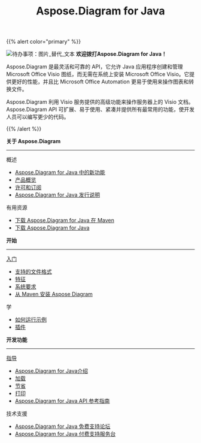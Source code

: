 ﻿---
title: Aspose.Diagram for Java
type: docs
description: Aspose.Diagram 是最灵活和可靠的 API，它允许 Java 应用程序创建和管理 Microsoft Office Visio 图纸，而无需在系统上安装 Microsoft Office Visio。
weight: 20
url: /zh/java/
is_root: true
---
{{% alert color="primary" %}}

![待办事项：图片_替代_文本](home_1.png)
**欢迎拨打Aspose.Diagram for Java！**

Aspose.Diagram 是最灵活和可靠的 API，它允许 Java 应用程序创建和管理 Microsoft Office Visio 图纸，而无需在系统上安装 Microsoft Office Visio。它提供更好的性能，并且比 Microsoft Office Automation 更易于使用来操作图表和转换文件。

Aspose.Diagram 利用 Visio 服务提供的高级功能来操作服务器上的 Visio 文档。 Aspose.Diagram API 可扩展、易于使用、紧凑并提供所有最常用的功能，使开发人员可以编写更少的代码。

{{% /alert %}}
<div class="row">
	<div class="col-md-4">
		<p><b>关于 Aspose.Diagram</b></p>
			<hr><p>概述</p></hr>
			<ul>
				<li><a href="/diagram/zh/java/whatsnew/">Aspose.Diagram for Java 中的新功能</a></li>
				<li><a href="/diagram/zh/java/overview/">产品概览</a></li>
				<li><a href="/diagram/zh/java/licensing/">许可和订阅</a></li>
			  <li><a href="/diagram/zh/java/release-notes/">Aspose.Diagram for Java 发行说明</a></li>
			</ul>            
	        <p>有用资源</p>
			<ul>
				<li><a href="https://repository.aspose.com/webapp/#/artifacts/browse/tree/General/repo/com/aspose/aspose-diagram">下载 Aspose.Diagram for Java 在 Maven</a></li>
				<li><a href="https://downloads.aspose.com/diagram/java">下载 Aspose.Diagram for Java</a></li>
			</ul>
	</div>
	<div class="col-md-4">
		<p><b>开始</b></p>
			<hr><p><a href="/diagram/zh/java/getting-started/">入门</a></p></hr>
			<ul>
				<li><a href="/diagram/zh/java/supported-file-formats/">支持的文件格式</a></li>
				<li><a href="/diagram/zh/java/feature-list/">特征</a></li>
				<li><a href="/diagram/zh/java/system-requirements/">系统要求</a></li>
				<li><a href="/diagram/zh/java/installation/">从 Maven 安装 Aspose Diagram</a></li>
			</ul>
			<p>学</p>
			<ul>
				<li><a href="/diagram/zh/java/how-to-run-aspose-diagram-for-java-examples/">如何运行示例</a></li>
				<li><a href="/diagram/zh/java/plugins/">插件</a></li>
			</ul>
	</div>
	<div class="col-md-4">
		<p><b>开发功能</b></p>
			<hr><p><a href="/diagram/zh/java/developer-guide/">指导</a></p></hr>
			<ul>
				<li><a href="/diagram/zh/java/introduction/">Aspose.Diagram for Java介绍</a></li>
				<li><a href="/diagram/zh/java/open-visio-document/">加载</a></li>
				<li><a href="/diagram/zh/java/save-visio-document/">节省</a></li>
				<li><a href="/diagram/zh/java/working-with-print/">打印</a></li>
				<li><a href="https://reference.aspose.com/diagram/java">Aspose.Diagram for Java API 参考指南</a></li>
			</ul>	
			<p>技术支援</p>
			<ul>
				<li><a href="https://forum.aspose.com/c/diagram/17">Aspose.Diagram for Java 免费支持论坛</a></li>
				<li><a href="https://helpdesk.aspose.com/">Aspose.Diagram for Java 付费支持服务台</a></li>
			</ul>
	</div>
</div>
